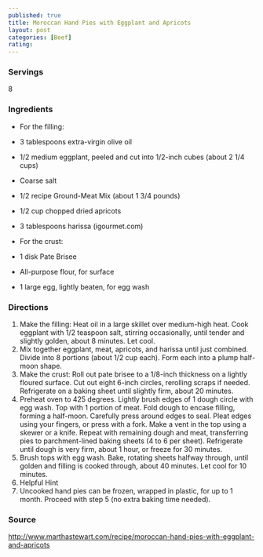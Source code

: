 ```yaml
---
published: true
title: Moroccan Hand Pies with Eggplant and Apricots
layout: post
categories: [Beef]
rating: 
---
```

### Servings
8

### Ingredients
- For the filling:
- 3 tablespoons extra-virgin olive oil
- 1/2 medium eggplant, peeled and cut into 1/2-inch cubes (about 2 1/4 cups)
- Coarse salt
- 1/2 recipe Ground-Meat Mix (about 1 3/4 pounds)
- 1/2 cup chopped dried apricots
- 3 tablespoons harissa (igourmet.com)

- For the crust:
- 1 disk Pate Brisee
- All-purpose flour, for surface
- 1 large egg, lightly beaten, for egg wash




### Directions
1. Make the filling: Heat oil in a large skillet over medium-high heat. Cook eggplant with 1/2 teaspoon salt, stirring occasionally, until tender and slightly golden, about 8 minutes. Let cool.
2. Mix together eggplant, meat, apricots, and harissa until just combined. Divide into 8 portions (about 1/2 cup each). Form each into a plump half-moon shape.
3. Make the crust: Roll out pate brisee to a 1/8-inch thickness on a lightly floured surface. Cut out eight 6-inch circles, rerolling scraps if needed. Refrigerate on a baking sheet until slightly firm, about 20 minutes.
4. Preheat oven to 425 degrees. Lightly brush edges of 1 dough circle with egg wash. Top with 1 portion of meat. Fold dough to encase filling, forming a half-moon. Carefully press around edges to seal. Pleat edges using your fingers, or press with a fork. Make a vent in the top using a skewer or a knife. Repeat with remaining dough and meat, transferring pies to parchment-lined baking sheets (4 to 6 per sheet). Refrigerate until dough is very firm, about 1 hour, or freeze for 30 minutes.
5. Brush tops with egg wash. Bake, rotating sheets halfway through, until golden and filling is cooked through, about 40 minutes. Let cool for 10 minutes.
6. Helpful Hint
7. Uncooked hand pies can be frozen, wrapped in plastic, for up to 1 month. Proceed with step 5 (no extra baking time needed).

### Source
<a href="http://www.marthastewart.com/recipe/moroccan-hand-pies-with-eggplant-and-apricots" target="new">http://www.marthastewart.com/recipe/moroccan-hand-pies-with-eggplant-and-apricots</a>
